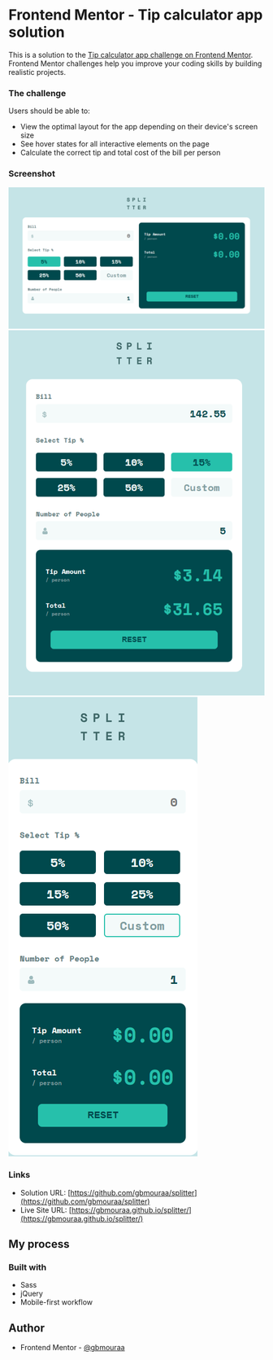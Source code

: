 # Frontend Mentor - Tip calculator app solution

This is a solution to the [Tip calculator app challenge on Frontend Mentor](https://www.frontendmentor.io/challenges/tip-calculator-app-ugJNGbJUX). Frontend Mentor challenges help you improve your coding skills by building realistic projects.
### The challenge

Users should be able to:

- View the optimal layout for the app depending on their device's screen size
- See hover states for all interactive elements on the page
- Calculate the correct tip and total cost of the bill per person

### Screenshot

![](.//images/screen-shots/screenshot1.png)
![](.//images/screen-shots/screenshot2.png)
![](.//images/screen-shots/screenshot3.png)

### Links

- Solution URL: [https://github.com/gbmouraa/splitter](https://github.com/gbmouraa/splitter)
- Live Site URL: [https://gbmouraa.github.io/splitter/](https://gbmouraa.github.io/splitter/)

## My process

### Built with

- Sass
- jQuery
- Mobile-first workflow

## Author

- Frontend Mentor - [@gbmouraa](https://www.frontendmentor.io/profile/gbmouraa)
